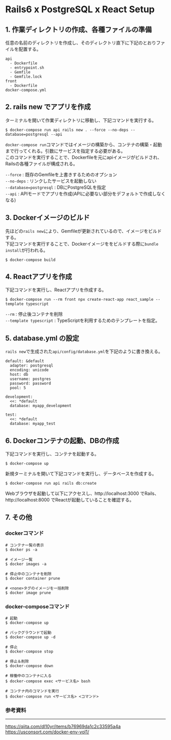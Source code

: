 # Rails6 x PostgreSQL x React Setup

## 1. 作業ディレクトリの作成、各種ファイルの準備

任意の名前のディレクトリを作成し、そのディレクトリ直下に下記のとおりファイルを配置する。
```
api
  - Dockerfile
  - entrypoint.sh
  - Gemfile
  - Gemfile.lock
front
  - Dockerfile
docker-compose.yml
```

## 2. rails new でアプリを作成

ターミナルを開いて作業ディレクトリに移動し、下記コマンドを実行する。
```
$ docker-compose run api rails new . --force --no-deps --database=postgresql --api
```
`docker-compose run`コマンドではイメージの構築から、コンテナの構築・起動まで行ってくれる。引数にサービスを指定する必要がある。<br>
このコマンドを実行することで、Dockerfileを元にapiイメージがビルドされ、Railsの各種ファイルが構成される。<br>

`--force` : 既存のGemfileを上書きするためのオプション<br>
`--no-deps` : リンクしたサービスを起動しない<br>
`--database=postgresql` : DBにPostgreSQLを指定<br>
`--api` : APIモードでアプリを作成(APIに必要ない部分をデフォルトで作成しなくなる)

## 3. Dockerイメージのビルド

先ほどの`rails new`により、Gemfileが更新されているので、イメージをビルドする。<br>
下記コマンドを実行することで、Dockerイメージををビルドする際に`bundle install`が行われる。
```
$ docker-compose build
```

## 4. Reactアプリを作成

下記コマンドを実行し、Reactアプリを作成する。
```
$ docker-compose run --rm front npx create-react-app react_sample --template typescript
```
`--rm` : 停止後コンテナを削除<br>
`--template typescript` : TypeScriptを利用するためのテンプレートを指定。

## 5. database.yml の設定

`rails new`で生成された`api/config/database.yml`を下記のように書き換える。
```
default: &default
  adapter: postgresql
  encoding: unicode
  host: db
  username: postgres
  password: password
  pool: 5

development:
  <<: *default
  database: myapp_development

test:
  <<: *default
  database: myapp_test
```

## 6. Dockerコンテナの起動、DBの作成

下記コマンドを実行し、コンテナを起動する。
```
$ docker-compose up
```
新規ターミナルを開いて下記コマンドを実行し、データベースを作成する。
```
$ docker-compose run api rails db:create
```
Webブラウザを起動して以下にアクセスし、http://localhost:3000 でRails、http://localhost:8000 でReactが起動していることを確認する。

## 7. その他

### dockerコマンド
```
# コンテナ一覧の表示
$ docker ps -a

# イメージ一覧
$ docker images -a

# 停止中のコンテナを削除
$ docker container prune

# <none>タグのイメージを一括削除
$ docker image prune
```

### docker-composeコマンド
```
# 起動
$ docker-compose up

# バックグラウンドで起動
$ docker-compose up -d

# 停止
$ docker-compose stop

# 停止＆削除
$ docker-compose down

# 稼働中のコンテナに入る
$ docker-compose exec <サービス名> bash

# コンテナ内のコマンドを実行
$ docker-compose run <サービス名> <コマンド>
```

### 参考資料
---
https://qiita.com/dl10yr/items/b76969da1c2c33595a4a<br>
https://usconsort.com/docker-env-vol1/
